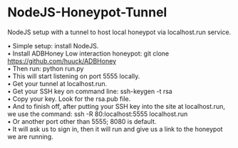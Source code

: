 # NodeJS-Honeypot-Tunnel
NodeJS setup with a tunnel to host local honeypot via localhost.run service.

• Simple setup: install NodeJS. 
<br>
• Install ADBHoney Low interaction honeypot: git clone https://github.com/huuck/ADBHoney
<br>
• Then run: python run.py
<br>
• This will start listening on port 5555 locally.
<br>
• Get your tunnel at localhost.run.
<br>
• Get your SSH key on command line: ssh-keygen -t rsa
<br>
• Copy your key. Look for the rsa.pub file.
<br>
• And to finish off, after putting your SSH key into the site at localhost.run, we use the command: ssh -R 80:localhost:5555 localhost.run 
<br>
• Or another port other than 5555; 8080 is default.
<br>
• It will ask us to sign in, then it will run and give us a link to the honeypot we are running.
